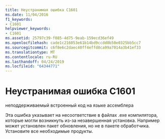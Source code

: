 ```yaml
---
title: Неустранимая ошибка C1601
ms.date: 11/04/2016
f1_keywords:
- C1601
helpviewer_keywords:
- C1601
ms.assetid: 25797c39-f085-4d75-9eab-159ecd36ef49
ms.openlocfilehash: cade1c216053e61b14bd9ccdd0b50e0325bb5cc7
ms.sourcegitcommit: c6f8e6c2daec40ff4effd8ca99a7014a3b41ef33
ms.translationtype: MT
ms.contentlocale: ru-RU
ms.lasthandoff: 04/24/2019
ms.locfileid: "64344771"
---
```

# <a name="fatal-error-c1601"></a>Неустранимая ошибка C1601

неподдерживаемый встроенный код на языке ассемблера

Эта ошибка указывает на несоответствие в файлах .exe компилятора, которые могли возникнуть из-за незавершенная установка. Например может установлен пакет обновления, но не в пакете обработчика. Установите все необходимые продукты.